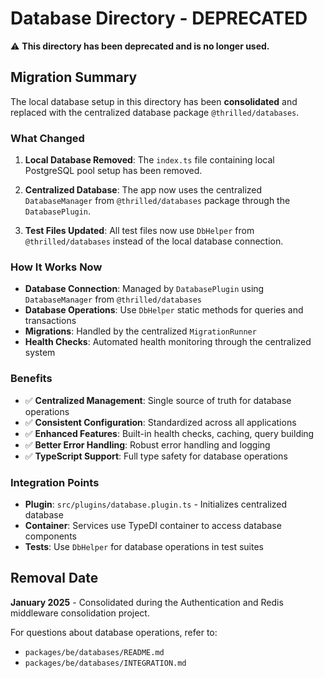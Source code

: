 # Database Directory - DEPRECATED

⚠️ **This directory has been deprecated and is no longer used.**

## Migration Summary

The local database setup in this directory has been **consolidated** and replaced with the centralized database package `@thrilled/databases`.

### What Changed

1. **Local Database Removed**: The `index.ts` file containing local PostgreSQL pool setup has been removed.

2. **Centralized Database**: The app now uses the centralized `DatabaseManager` from `@thrilled/databases` package through the `DatabasePlugin`.

3. **Test Files Updated**: All test files now use `DbHelper` from `@thrilled/databases` instead of the local database connection.

### How It Works Now

- **Database Connection**: Managed by `DatabasePlugin` using `DatabaseManager` from `@thrilled/databases`
- **Database Operations**: Use `DbHelper` static methods for queries and transactions
- **Migrations**: Handled by the centralized `MigrationRunner`
- **Health Checks**: Automated health monitoring through the centralized system

### Benefits

- ✅ **Centralized Management**: Single source of truth for database operations
- ✅ **Consistent Configuration**: Standardized across all applications
- ✅ **Enhanced Features**: Built-in health checks, caching, query building
- ✅ **Better Error Handling**: Robust error handling and logging
- ✅ **TypeScript Support**: Full type safety for database operations

### Integration Points

- **Plugin**: `src/plugins/database.plugin.ts` - Initializes centralized database
- **Container**: Services use TypeDI container to access database components
- **Tests**: Use `DbHelper` for database operations in test suites

## Removal Date

**January 2025** - Consolidated during the Authentication and Redis middleware consolidation project.

For questions about database operations, refer to:
- `packages/be/databases/README.md`
- `packages/be/databases/INTEGRATION.md`
